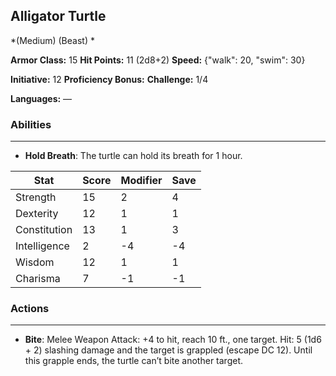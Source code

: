 ## Alligator Turtle
*(Medium) (Beast) *

**Armor Class:** 15
**Hit Points:** 11 (2d8+2)
**Speed:** {"walk": 20, "swim": 30}

**Initiative:** 12
**Proficiency Bonus:**
**Challenge:** 1/4

**Languages:** —

### Abilities
 --- 
- **Hold Breath**: The turtle can hold its breath for 1 hour.



| Stat | Score | Modifier | Save |
| ---- | ---- | ---- | ---- |
| Strength | 15 | 2 | 4 |
| Dexterity | 12 | 1 | 1 |
| Constitution | 13 | 1 | 3 |
| Intelligence | 2 | -4 | -4 |
| Wisdom | 12 | 1 | 1 |
| Charisma | 7 | -1 | -1 |

### Actions
 --- 
- **Bite**: Melee Weapon Attack: +4 to hit, reach 10 ft., one target. Hit: 5 (1d6 + 2) slashing damage and the target is grappled (escape DC 12). Until this grapple ends, the turtle can’t bite another target.

